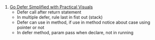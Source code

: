 1. [Go Defer Simplified with Practical Visuals](https://blog.learngoprogramming.com/golang-defer-simplified-77d3b2b817ff)
   * Defer call after return statement
   * In multiple defer, rule last in fist out (stack)
   * Defer can use in method, if use in method notice about case using pointer or not
   * In defer method, param pass when declare, not in running